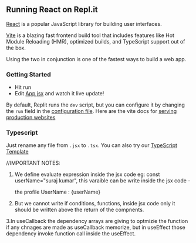 ## Running React on Repl.it

[React](https://reactjs.org/) is a popular JavaScript library for building user interfaces.

[Vite](https://vitejs.dev/) is a blazing fast frontend build tool that includes features like Hot Module Reloading (HMR), optimized builds, and TypeScript support out of the box.

Using the two in conjunction is one of the fastest ways to build a web app.

### Getting Started
- Hit run
- Edit [App.jsx](#src/App.jsx) and watch it live update!

By default, Replit runs the `dev` script, but you can configure it by changing the `run` field in the [configuration file](#.replit). Here are the vite docs for [serving production websites](https://vitejs.dev/guide/build.html)

### Typescript

Just rename any file from `.jsx` to `.tsx`. You can also try our [TypeScript Template](https://replit.com/@replit/React-TypeScript)


//IMPORTANT NOTES:

1. We define evaluate expression inside the jsx code eg: const userName="suraj kumar", this varaible can be write inside the jsx code - <p>the profile UserName : {userName} </p>

2. But we cannot write if conditions, functions, inside jsx code only it should be written above the return of the compnents.

3.In useCallback the dependency arrays are giving to optmizie the function if any chnages are made as useCallback memorize, but in useEffect those dependency invoke function call inside the useEffect.